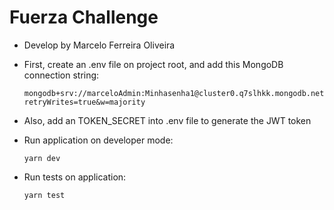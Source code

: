 # Fuerza Challenge

- Develop by Marcelo Ferreira Oliveira

- First, create an .env file on project root, and add this MongoDB connection string:

  ```http
  mongodb+srv://marceloAdmin:Minhasenha1@cluster0.q7slhkk.mongodb.net/?retryWrites=true&w=majority
  ```

- Also, add an TOKEN_SECRET into .env file to generate the JWT token

* Run application on developer mode:

  ```http
  yarn dev
  ```

* Run tests on application:
  ```http
  yarn test
  ```
